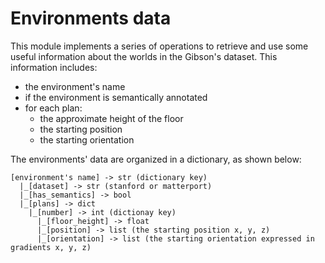 # Environments data
This module implements a series of operations to retrieve and use some useful information about the worlds in the Gibson's dataset.
This information includes:
* the environment's name
* if the environment is semantically annotated  
* for each plan:
    * the approximate height of the floor
    * the starting position
    * the starting orientation
  
The environments' data are organized in a dictionary, as shown below:

```
[environment's name] -> str (dictionary key)
  |_[dataset] -> str (stanford or matterport)
  |_[has_semantics] -> bool
  |_[plans] -> dict
    |_[number] -> int (dictionay key)
      |_[floor_height] -> float
      |_[position] -> list (the starting position x, y, z)
      |_[orientation] -> list (the starting orientation expressed in gradients x, y, z)

```
